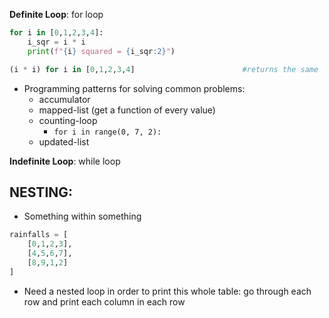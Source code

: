 **Definite Loop**: for loop
```python
for i in [0,1,2,3,4]:
	i_sqr = i * i
	print(f"{i} squared = {i_sqr:2}")

(i * i) for i in [0,1,2,3,4]                        #returns the same
```
- Programming patterns for solving common problems:
	- accumulator
	- mapped-list (get a function of every value)
	- counting-loop
		- `for i in range(0, 7, 2):`
	- updated-list

**Indefinite Loop**: while loop


## NESTING:
- Something within something
```python
rainfalls = [
	[0,1,2,3],
	[4,5,6,7],
	[8,9,1,2]
]
```
- Need a nested loop in order to print this whole table: go through each row and print each column in each row